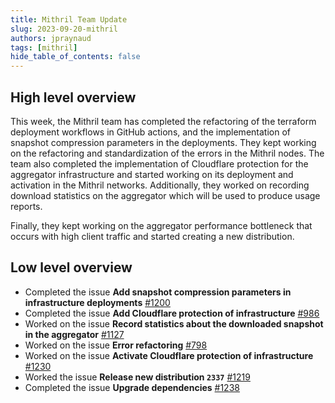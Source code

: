 ```yaml
---
title: Mithril Team Update
slug: 2023-09-20-mithril
authors: jpraynaud
tags: [mithril]
hide_table_of_contents: false
---
```


## High level overview
This week, the Mithril team has completed the refactoring of the terraform deployment workflows in GitHub actions, and the implementation of snapshot compression parameters in the deployments. They kept working on the refactoring and standardization of the errors in the Mithril nodes. The team also completed the implementation of Cloudflare protection for the aggregator infrastructure and started working on its deployment and activation in the Mithril networks. Additionally, they worked on recording download statistics on the aggregator which will be used to produce usage reports. 

Finally, they kept working on the aggregator performance bottleneck that occurs with high client traffic and started creating a new distribution.

## Low level overview
- Completed the issue **Add snapshot compression parameters in infrastructure deployments** [#1200](https://github.com/input-output-hk/mithril/issues/1200)
- Completed the issue **Add Cloudflare protection of infrastructure** [#986](https://github.com/input-output-hk/mithril/issues/986)
- Worked on the issue **Record statistics about the downloaded snapshot in the aggregator** [#1127](https://github.com/input-output-hk/mithril/issues/1127)
- Worked on the issue **Error refactoring** [#798](https://github.com/input-output-hk/mithril/issues/798)
- Worked on the issue **Activate Cloudflare protection of infrastructure** [#1230](https://github.com/input-output-hk/mithril/issues/1230)
- Worked the issue **Release new distribution `2337`** [#1219](https://github.com/input-output-hk/mithril/issues/1219)
- Completed the issue **Upgrade dependencies** [#1238](https://github.com/input-output-hk/mithril/issues/1238)